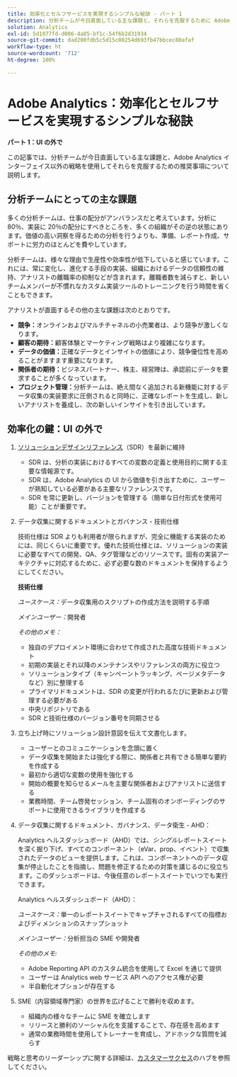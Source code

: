 ```yaml
---
title: 効率化とセルフサービスを実現するシンプルな秘訣 - パート 1
description: 分析チームが今日直面している主な課題と、それらを克服するために Adobe Analytics UI 以外の戦略を使用した推奨事項について説明します。
solution: Analytics
exl-id: 5d1077fd-d006-4a85-bf1c-54f6b2d31934
source-git-commit: dad200fdb5c5d15c00254d693fb47bbcec80afaf
workflow-type: ht
source-wordcount: '712'
ht-degree: 100%

---
```


# Adobe Analytics：効率化とセルフサービスを実現するシンプルな秘訣

**パート 1：UI の外で**

この記事では、分析チームが今日直面している主な課題と、Adobe Analytics インターフェイス以外の戦略を使用してそれらを克服するための推奨事項について説明します。

## 分析チームにとっての主な課題

多くの分析チームは、仕事の配分がアンバランスだと考えています。分析に 80％、実装に 20％の配分にすべきところを、多くの組織がその逆の状態にあります。価値の高い洞察を得るための分析を行うよりも、準備、レポート作成、サポートに労力のほとんどを費やしています。

分析チームは、様々な理由で生産性や効率性が低下していると感じています。これには、常に変化し、進化する手段の実装、組織におけるデータの信頼性の維持、アナリストの離職率の抑制などが含まれます。離職者数を減らすと、新しいチームメンバーが不慣れなカスタム実装ツールのトレーニングを行う時間を省くこともできます。

アナリストが直面するその他の主な課題は次のとおりです。

* **競争：**&#x200B;オンラインおよびマルチチャネルの小売業者は、より競争が激しくなります。
* **顧客の期待：**&#x200B;顧客体験とマーケティング戦略はより複雑になります。
* **データの価値：**&#x200B;正確なデータとインサイトの価値により、競争優位性を高めることがますます重要になります。
* **関係者の期待：**&#x200B;ビジネスパートナー、株主、経営陣は、承認前にデータを要求することが多くなっています。
* **プロジェクト管理：**&#x200B;分析チームは、絶え間なく追加される新機能に対するデータ収集の実装要求に圧倒されると同時に、正確なレポートを生成し、新しいアナリストを養成し、次の新しいインサイトを引き出しています。

## 効率化の鍵：UI の外で

1. [ソリューションデザインリファレンス](/help/implementation/implementation-basics/creating-and-maintaining-an-sdr.md)（SDR）を最新に維持

   * SDR は、分析の実装におけるすべての変数の定義と使用目的に関する主要な情報源です。
   * SDR は、Adobe Analytics の UI から価値を引き出すために、ユーザーが熟知している必要がある主要なリファレンスです。
   * SDR を常に更新し、バージョンを管理する（簡単な日付形式を使用可能）ことが重要です。

1. データ収集に関するドキュメントとガバナンス - 技術仕様

   技術仕様は SDR よりも利用者が限られますが、完全に機能する実装のためには、同じくらいに重要です。優れた技術仕様とは、ソリューションの実装に必要なすべての開発、QA、タグ管理などのリソースです。固有の実装アーキテクチャに対応するために、必ず必要な数のドキュメントを保持するようにしてください。

   **技術仕様**

   _ユースケース：_&#x200B;データ収集用のスクリプトの作成方法を説明する手順

   _メインユーザー：_&#x200B;開発者

   _その他のメモ：_

   * 独自のデプロイメント環境に合わせて作成された高度な技術ドキュメント
   * 初期の実装とそれ以降のメンテナンスやリファレンスの両方に役立つ
   * ソリューションタイプ（キャンペーントラッキング、ページメタデータなど）別に整理する
   * プライマリドキュメントは、SDR の変更が行われるたびに更新および管理する必要がある
   * 中央リポジトリである
   * SDR と技術仕様のバージョン番号を同期させる

1. 立ち上げ時にソリューション設計意図を伝えて文書化します。

   * ユーザーとのコミュニケーションを念頭に置く
   * データ収集を開始または強化する際に、関係者と共有できる簡単な要約を作成する
   * 最初から適切な変数の使用を強化する
   * 開始の概要を知らせるメールを主要な関係者およびアナリストに送信する
   * 業務時間、チーム啓発セッション、チーム固有のオンボーディングのサポートに使用できるライブラリを作成する

1. データ収集に関するドキュメント、ガバナンス、データ衛生 - AHD：

   Analytics ヘルスダッシュボード（AHD）では、_シングル_&#x200B;レポートスイートを深く掘り下げ、すべてのコンポーネント（eVar、prop、イベント）で収集されたデータのビューを提供します。これは、コンポーネントへのデータ収集が停止したことを指摘し、問題を修正するための対策を講じるのに役立ちます。このダッシュボードは、今後任意のレポートスイートでいつでも実行できます。

   Analytics ヘルスダッシュボード（AHD）：

   _ユースケース：_&#x200B;単一のレポートスイートでキャプチャされるすべての指標およびディメンションのスナップショット

   _メインユーザー：_&#x200B;分析担当の SME や開発者

   _その他のメモ:_
   * Adobe Reporting API のカスタム統合を使用して Excel を通じて提供
   * ユーザーは Analytics web サービス API へのアクセス権が必要
   * 半自動化オプションが存在する

1. SME（内容領域専門家）の世界を広げることで勝利を収めます。

   * 組織内の様々なチームに SME を確立します
   * リリースと勝利のソーシャル化を支援することで、存在感を高めます
   * 通常の業務時間を使用してトレーナーを育成し、アドホックな質問を減らす

戦略と思考のリーダーシップに関する詳細は、[カスタマーサクセス](https://experienceleague.adobe.com/docs/customer-success/customer-success/overview.html?lang=ja)のハブを参照してください。